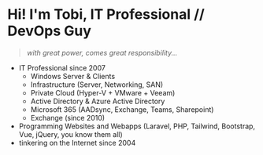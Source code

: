 # Hi! I'm Tobi, IT Professional // DevOps Guy

> *with great power, comes great responsibility...*

- IT Professional since 2007
  - Windows Server & Clients
  - Infrastructure (Server, Networking, SAN)
  - Private Cloud (Hyper-V + VMware + Veeam)
  - Active Directory & Azure Active Directory
  - Microsoft 365 (AADsync, Exchange, Teams, Sharepoint)
  - Exchange (since 2010)
- Programming Websites and Webapps (Laravel, PHP, Tailwind, Bootstrap, Vue, jQuery, you know them all)
- tinkering on the Internet since 2004
